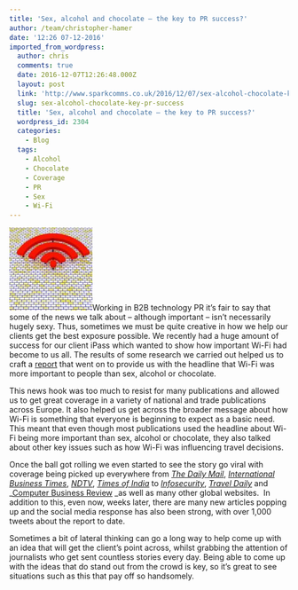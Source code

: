 ```yaml
---
title: 'Sex, alcohol and chocolate – the key to PR success?'
author: /team/christopher-hamer
date: '12:26 07-12-2016'
imported_from_wordpress:
  author: chris
  comments: true
  date: 2016-12-07T12:26:48.000Z
  layout: post
  link: 'http://www.sparkcomms.co.uk/2016/12/07/sex-alcohol-chocolate-key-pr-success/'
  slug: sex-alcohol-chocolate-key-pr-success
  title: 'Sex, alcohol and chocolate – the key to PR success?'
  wordpress_id: 2304
  categories:
    - Blog
  tags:
    - Alcohol
    - Chocolate
    - Coverage
    - PR
    - Sex
    - Wi-Fi
---
```


![wifi-1728793_640](wifi-1728793_640-150x150.jpg)Working in B2B technology PR it’s fair to say that some of the news we talk about – although important – isn’t necessarily hugely sexy. Thus, sometimes we must be quite creative in how we help our clients get the best exposure possible. We recently had a huge amount of success for our client iPass which wanted to show how important Wi-Fi had become to us all. The results of some research we carried out helped us to craft a [report](https://www.ipass.com/research/ipass-mobile-professional-report-2016/) that went on to provide us with the headline that Wi-Fi was more important to people than sex, alcohol or chocolate.

This news hook was too much to resist for many publications and allowed us to get great coverage in a variety of national and trade publications across Europe. It also helped us get across the broader message about how Wi-Fi is something that everyone is beginning to expect as a basic need. This meant that even though most publications used the headline about Wi-Fi being more important than sex, alcohol or chocolate, they also talked about other key issues such as how Wi-Fi was influencing travel decisions.

Once the ball got rolling we even started to see the story go viral with coverage being picked up everywhere from _[The Daily Mail](http://www.dailymail.co.uk/sciencetech/article-3944782/Are-addicted-Wi-Fi-half-crave-internet-access-chocolate-alcohol-sex.html)_, _[International Business Times](http://www.ibtimes.co.uk/most-people-would-rather-have-wi-fi-sex-chocolate-alcohol-study-finds-1591644)_, _[NDTV](http://www.ndtv.com/world-news/people-find-wi-fi-more-important-than-sex-chocolate-or-alcohol-survey-1627859)_, _[Times of India](http://timesofindia.indiatimes.com/life-style/relationships/love-sex/People-crave-for-Wi-Fi-more-than-sex/articleshow/55535914.cms)_ to _[Infosecurity](http://www.infosecurity-magazine.com/news/mobile-workers-still-using/)_, _[Travel Daily](http://www.traveldailymedia.com/243756/wi-fi-availability-reshaping-the-business-travel-experience-report/)_ and _[Computer Business Review](http://www.cbronline.com/news/mobility/networks/wi-fi-better-than-sex-chocolate-alcohol/) _as well as many other global websites.  In addition to this, even now, weeks later, there are many new articles popping up and the social media response has also been strong, with over 1,000 tweets about the report to date.

Sometimes a bit of lateral thinking can go a long way to help come up with an idea that will get the client’s point across, whilst grabbing the attention of journalists who get sent countless stories every day. Being able to come up with the ideas that do stand out from the crowd is key, so it’s great to see situations such as this that pay off so handsomely.
